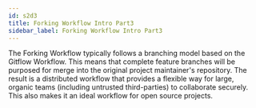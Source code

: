 ```yaml
---
id: s2d3
title: Forking Workflow Intro Part3
sidebar_label: Forking Workflow Intro Part3
---
```


The Forking Workflow typically follows a branching model based on the Gitflow Workflow.
This means that complete feature branches will be purposed for merge into the original project maintainer's repository.
The result is a distributed workflow that provides a flexible way for large, organic teams (including untrusted third-parties) to collaborate securely. This also makes it an ideal workflow for open source projects.
